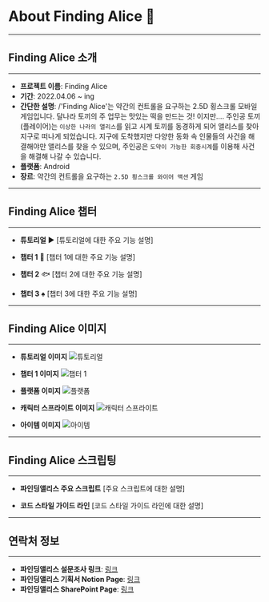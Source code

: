 # About Finding Alice :rabbit:   

***
## Finding Alice 소개
***
- **프로젝트 이름**: Finding Alice   
- **기간**: 2022.04.06 ~ ing    
- **간단한 설명**: /'Finding Alice'는 약간의 컨트롤을 요구하는 2.5D 횡스크롤 모바일 게임입니다.
달나라 토끼의 주 업무는 맛있는 떡을 만드는 것! 이지만…. 주인공 토끼(플레이어)는 `이상한 나라의 앨리스`를 읽고 시계 토끼를 동경하게 되어 앨리스를 찾아 지구로 떠나게 되었습니다. 지구에 도착했지만 다양한 동화 속 인물들의 사건을 해결해야만 앨리스를 찾을 수 있으며, 주인공은 `도약이 가능한 회중시계`를 이용해 사건을 해결해 나갈 수 있습니다.   
- **플랫폼**: Android    
- **장르**: 약간의 컨트롤을 요구하는 `2.5D 횡스크롤 와이어 액션` 게임  

***
## Finding Alice 챕터
***

- **튜토리얼** :arrow_forward:
[튜토리얼에 대한 주요 기능 설명]

- **챕터 1** :deciduous_tree:
[챕터 1에 대한 주요 기능 설명]

- **챕터 2** :fish:
[챕터 2에 대한 주요 기능 설명]

- **챕터 3** :spades:
[챕터 3에 대한 주요 기능 설명]

***
## Finding Alice 이미지
***

- **튜토리얼 이미지**
![튜토리얼](이미지_링크)

- **챕터 1 이미지**
![챕터 1](이미지_링크)

- **플랫폼 이미지**
![플랫폼](이미지_링크)

- **캐릭터 스프라이트 이미지**
![캐릭터 스프라이트](이미지_링크)

- **아이템 이미지**
![아이템](이미지_링크)

***
## Finding Alice 스크립팅
***

- **파인딩앨리스 주요 스크립트**
[주요 스크립트에 대한 설명]

- **코드 스타일 가이드 라인**
[코드 스타일 가이드 라인에 대한 설명]

***
## 연락처 정보
***
- **파인딩앨리스 설문조사 링크**: [링크](설문조사_링크)
- **파인딩앨리스 기획서 Notion Page**: [링크](기획서_링크)
- **파인딩앨리스 SharePoint Page**: [링크](SharePoint_링크)
